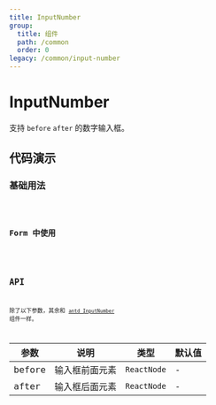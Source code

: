 ```yaml
---
title: InputNumber
group:
  title: 组件
  path: /common
  order: 0
legacy: /common/input-number
---
```


# InputNumber

支持 `before` `after` 的数字输入框。

## 代码演示

### 基础用法

<code src="./demos/Demo1.tsx" />

### Form 中使用

<code src="./demos/Demo2.tsx" />


## API

除了以下参数，其余和 [`antd InputNumber`](https://ant.design/components/input-number-cn/) 组件一样。

参数 | 说明 | 类型 | 默认值 |
------------- | ------------- | ------------- | ------------- |
before  | 输入框前面元素 | `ReactNode` | - |
after  | 输入框后面元素 | `ReactNode` | - |